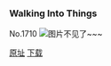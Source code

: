 ### Walking Into Things
No.1710
![图片不见了~~~](https://imgs.xkcd.com/comics/walking_into_things.png)

[原址](https://xkcd.com//1710) [下载](https://imgs.xkcd.com/comics/walking_into_things.png)

